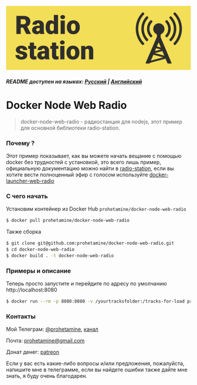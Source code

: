 ![logo](https://github.com/prohetamine/radio-station/blob/main/media/logo.png)

##### README доступен на языках: [Русский](https://github.com/prohetamine/docker-node-web-radio/blob/main/README/russian.md) | [Английский](https://github.com/prohetamine/docker-node-web-radio/blob/main/README.md)


# Docker Node Web Radio

> docker-node-web-radio - радиостанция для nodejs, этот пример для основной библиотеки radio-station.

### Почему ?
Этот пример показывает, как вы можете начать вещание с помощью docker без трудностей с установкой, это всего лишь пример, официальную документацию можно найти в [radio-station](https://github.com/prohetamine/radio-station), если вы хотите вести полноценный эфир с голосом используйте [docker-launcher-web-radio](https://github.com/prohetamine/docker-launcher-web-radio)

### С чего начать

Установим контейнер из Docker Hub ```prohetamine/docker-node-web-radio```

```sh
$ docker pull prohetamine/docker-node-web-radio
```

Также сборка

```sh
$ git clone git@github.com:prohetamine/docker-node-web-radio.git
$ cd docker-node-web-radio
$ docker build . -t docker-node-web-radio
```

### Примеры и описание

Теперь просто запустите и перейдите по адресу по умолчанию http://localhost:8080

```sh
$ docker run --rm -p 8080:8080 -v /yourtracksfolder:/tracks-for-load prohetamine/docker-node-web-radio
```

### Контакты

Мой Телеграм: [@prohetamine](https://t.me/prohetamine), [канал](https://t.me/prohetamines)

Почта: prohetamine@gmail.com

Донат денег: [patreon](https://www.patreon.com/prohetamine)

Если у вас есть какие-либо вопросы и/или предложения, пожалуйста, напишите мне в телеграмме, если вы найдете ошибки также дайте мне знать, я буду очень благодарен.
